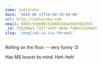 ```yaml
---
name: indialoka
date: '2010-06-17T14:50:19-04:00'
url: http://indialoka.com
email: 6065c55b690131040242ae506f8b3354
_id: f5b209a3-722f-425f-98de-fdb5c5229e47
slug: '/english-in-iis-thread/'
---
```


Rolling on the floor -- very funny :D

Has MS looost its mind. Heh-heh!
